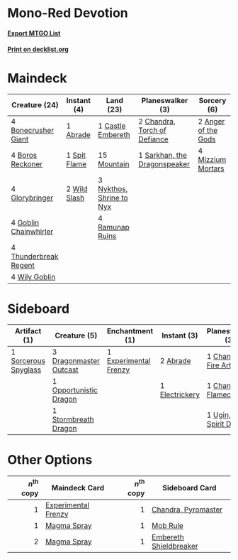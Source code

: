 # Mono-Red Devotion

#### [Export MTGO List](../collection/Mono-Red%20Devotion/Mono-Red%20Devotion.txt)
#### [Print on decklist.org](http://decklist.org/?deckmain=1%09Abrade%0A2%09Anger%20of%20the%20Gods%0A4%09Bonecrusher%20Giant%0A4%09Boros%20Reckoner%0A1%09Castle%20Embereth%0A2%09Chandra,%20Torch%20of%20Defiance%0A4%09Glorybringer%0A4%09Goblin%20Chainwhirler%0A4%09Mizzium%20Mortars%0A15%09Mountain%0A3%09Nykthos,%20Shrine%20to%20Nyx%0A4%09Ramunap%20Ruins%0A1%09Sarkhan,%20the%20Dragonspeaker%0A1%09Spit%20Flame%0A4%09Thunderbreak%20Regent%0A2%09Wild%20Slash%0A4%09Wily%20Goblin&deckside=2%09Abrade%0A1%09Banefire%0A1%09By%20Force%0A1%09Chandra,%20Fire%20Artisan%0A1%09Chandra,%20Flamecaller%0A3%09Dragonmaster%20Outcast%0A1%09Electrickery%0A1%09Experimental%20Frenzy%0A1%09Opportunistic%20Dragon%0A1%09Sorcerous%20Spyglass%0A1%09Stormbreath%20Dragon%0A1%09Ugin,%20the%20Spirit%20Dragon)
# Maindeck

|                                         Creature (24)                                          |                                      Instant (4)                                      |                                             Land (23)                                             |                                           Planeswalker (3)                                            |                                         Sorcery (6)                                          |
|------------------------------------------------------------------------------------------------|---------------------------------------------------------------------------------------|---------------------------------------------------------------------------------------------------|-------------------------------------------------------------------------------------------------------|----------------------------------------------------------------------------------------------|
|4 [Bonecrusher Giant](http://gatherer.wizards.com/Pages/Card/Details.aspx?multiverseid=473077)  |1 [Abrade](http://gatherer.wizards.com/Pages/Card/Details.aspx?multiverseid=430772)    |1 [Castle Embereth](http://gatherer.wizards.com/Pages/Card/Details.aspx?multiverseid=473201)       |2 [Chandra, Torch of Defiance](http://gatherer.wizards.com/Pages/Card/Details.aspx?multiverseid=417683)|2 [Anger of the Gods](http://gatherer.wizards.com/Pages/Card/Details.aspx?multiverseid=438682)|
|4 [Boros Reckoner](http://gatherer.wizards.com/Pages/Card/Details.aspx?multiverseid=455762)     |1 [Spit Flame](http://gatherer.wizards.com/Pages/Card/Details.aspx?multiverseid=447296)|15 [Mountain](http://gatherer.wizards.com/Pages/Card/Details.aspx?multiverseid=439859)             |1 [Sarkhan, the Dragonspeaker](http://gatherer.wizards.com/Pages/Card/Details.aspx?multiverseid=386650)|4 [Mizzium Mortars](http://gatherer.wizards.com/Pages/Card/Details.aspx?multiverseid=405302)  |
|4 [Glorybringer](http://gatherer.wizards.com/Pages/Card/Details.aspx?multiverseid=426836)       |2 [Wild Slash](http://gatherer.wizards.com/Pages/Card/Details.aspx?multiverseid=391959)|3 [Nykthos, Shrine to Nyx](http://gatherer.wizards.com/Pages/Card/Details.aspx?multiverseid=373713)|                                                                                                       |                                                                                              |
|4 [Goblin Chainwhirler](http://gatherer.wizards.com/Pages/Card/Details.aspx?multiverseid=443017)|                                                                                       |4 [Ramunap Ruins](http://gatherer.wizards.com/Pages/Card/Details.aspx?multiverseid=430870)         |                                                                                                       |                                                                                              |
|4 [Thunderbreak Regent](http://gatherer.wizards.com/Pages/Card/Details.aspx?multiverseid=394730)|                                                                                       |                                                                                                   |                                                                                                       |                                                                                              |
|4 [Wily Goblin](http://gatherer.wizards.com/Pages/Card/Details.aspx?multiverseid=435329)        |                                                                                       |                                                                                                   |                                                                                                       |                                                                                              |


# Sideboard

|                                         Artifact (1)                                          |                                          Creature (5)                                           |                                        Enchantment (1)                                         |                                       Instant (3)                                       |                                          Planeswalker (3)                                          |                                     Sorcery (2)                                     |
|-----------------------------------------------------------------------------------------------|-------------------------------------------------------------------------------------------------|------------------------------------------------------------------------------------------------|-----------------------------------------------------------------------------------------|----------------------------------------------------------------------------------------------------|-------------------------------------------------------------------------------------|
|1 [Sorcerous Spyglass](http://gatherer.wizards.com/Pages/Card/Details.aspx?multiverseid=435407)|3 [Dragonmaster Outcast](http://gatherer.wizards.com/Pages/Card/Details.aspx?multiverseid=401860)|1 [Experimental Frenzy](http://gatherer.wizards.com/Pages/Card/Details.aspx?multiverseid=452849)|2 [Abrade](http://gatherer.wizards.com/Pages/Card/Details.aspx?multiverseid=430772)      |1 [Chandra, Fire Artisan](http://gatherer.wizards.com/Pages/Card/Details.aspx?multiverseid=461046)  |1 [Banefire](http://gatherer.wizards.com/Pages/Card/Details.aspx?multiverseid=186613)|
|                                                                                               |1 [Opportunistic Dragon](http://gatherer.wizards.com/Pages/Card/Details.aspx?multiverseid=473095)|                                                                                                |1 [Electrickery](http://gatherer.wizards.com/Pages/Card/Details.aspx?multiverseid=456219)|1 [Chandra, Flamecaller](http://gatherer.wizards.com/Pages/Card/Details.aspx?multiverseid=407614)   |1 [By Force](http://gatherer.wizards.com/Pages/Card/Details.aspx?multiverseid=426825)|
|                                                                                               |1 [Stormbreath Dragon](http://gatherer.wizards.com/Pages/Card/Details.aspx?multiverseid=373679)  |                                                                                                |                                                                                         |1 [Ugin, the Spirit Dragon](http://gatherer.wizards.com/Pages/Card/Details.aspx?multiverseid=391948)|                                                                                     |


# Other Options

|*n*<sup>th</sup> copy|                                        Maindeck Card                                         |*n*<sup>th</sup> copy|                                         Sideboard Card                                          |
|--------------------:|----------------------------------------------------------------------------------------------|--------------------:|-------------------------------------------------------------------------------------------------|
|                    1|[Experimental Frenzy](http://gatherer.wizards.com/Pages/Card/Details.aspx?multiverseid=452849)|                    1|[Chandra, Pyromaster](http://gatherer.wizards.com/Pages/Card/Details.aspx?multiverseid=430581)   |
|                    1|[Magma Spray](http://gatherer.wizards.com/Pages/Card/Details.aspx?multiverseid=426843)        |                    1|[Mob Rule](http://gatherer.wizards.com/Pages/Card/Details.aspx?multiverseid=391882)              |
|                    2|[Magma Spray](http://gatherer.wizards.com/Pages/Card/Details.aspx?multiverseid=426843)        |                    1|[Embereth Shieldbreaker](http://gatherer.wizards.com/Pages/Card/Details.aspx?multiverseid=473084)|

